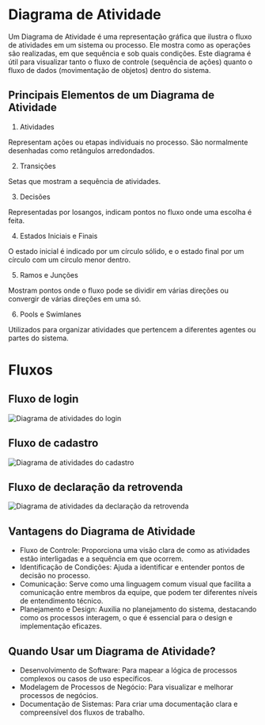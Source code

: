 # Diagrama de Atividade

Um Diagrama de Atividade é uma representação gráfica que ilustra o fluxo de atividades em um sistema ou processo. Ele mostra como as operações são realizadas, em que sequência e sob quais condições. Este diagrama é útil para visualizar tanto o fluxo de controle (sequência de ações) quanto o fluxo de dados (movimentação de objetos) dentro do sistema.

## Principais Elementos de um Diagrama de Atividade

1. Atividades

Representam ações ou etapas individuais no processo. São normalmente desenhadas como retângulos arredondados.

2. Transições

Setas que mostram a sequência de atividades.

3. Decisões

Representadas por losangos, indicam pontos no fluxo onde uma escolha é feita.

4. Estados Iniciais e Finais

O estado inicial é indicado por um círculo sólido, e o estado final por um círculo com um círculo menor dentro.

5. Ramos e Junções

Mostram pontos onde o fluxo pode se dividir em várias direções ou convergir de várias direções em uma só.

6. Pools e Swimlanes

Utilizados para organizar atividades que pertencem a diferentes agentes ou partes do sistema.

# Fluxos

## Fluxo de login

![Diagrama de atividades do login](../../../../Assets/DiagramaAtividades/login.jpeg)

## Fluxo de cadastro

![Diagrama de atividades do cadastro](../../../../Assets/DiagramaAtividades/cadastro.jpeg)

## Fluxo de declaração da retrovenda

![Diagrama de atividades da declaração da retrovenda](../../../../Assets/DiagramaAtividades/retrovenda.jpeg)

## Vantagens do Diagrama de Atividade

- Fluxo de Controle: Proporciona uma visão clara de como as atividades estão interligadas e a sequência em que ocorrem.
- Identificação de Condições: Ajuda a identificar e entender pontos de decisão no processo.
- Comunicação: Serve como uma linguagem comum visual que facilita a comunicação entre membros da equipe, que podem ter diferentes níveis de entendimento técnico.
- Planejamento e Design: Auxilia no planejamento do sistema, destacando como os processos interagem, o que é essencial para o design e implementação eficazes.

## Quando Usar um Diagrama de Atividade?

- Desenvolvimento de Software: Para mapear a lógica de processos complexos ou casos de uso específicos.
- Modelagem de Processos de Negócio: Para visualizar e melhorar processos de negócios.
- Documentação de Sistemas: Para criar uma documentação clara e compreensível dos fluxos de trabalho.
